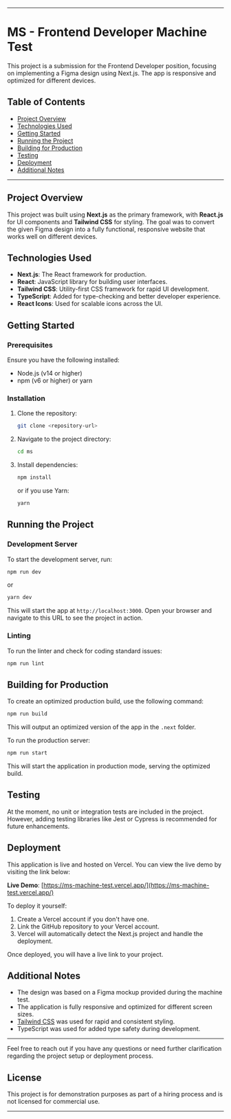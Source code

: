
---

# MS - Frontend Developer Machine Test

This project is a submission for the Frontend Developer position, focusing on implementing a Figma design using Next.js. The app is responsive and optimized for different devices.

## Table of Contents

- [Project Overview](#project-overview)
- [Technologies Used](#technologies-used)
- [Getting Started](#getting-started)
- [Running the Project](#running-the-project)
- [Building for Production](#building-for-production)
- [Testing](#testing)
- [Deployment](#deployment)
- [Additional Notes](#additional-notes)

---

## Project Overview

This project was built using **Next.js** as the primary framework, with **React.js** for UI components and **Tailwind CSS** for styling. The goal was to convert the given Figma design into a fully functional, responsive website that works well on different devices.

## Technologies Used

- **Next.js**: The React framework for production.
- **React**: JavaScript library for building user interfaces.
- **Tailwind CSS**: Utility-first CSS framework for rapid UI development.
- **TypeScript**: Added for type-checking and better developer experience.
- **React Icons**: Used for scalable icons across the UI.

## Getting Started

### Prerequisites

Ensure you have the following installed:
- Node.js (v14 or higher)
- npm (v6 or higher) or yarn

### Installation

1. Clone the repository:
   ```bash
   git clone <repository-url>
   ```

2. Navigate to the project directory:
   ```bash
   cd ms
   ```

3. Install dependencies:
   ```bash
   npm install
   ```
   or if you use Yarn:
   ```bash
   yarn
   ```

## Running the Project

### Development Server

To start the development server, run:
```bash
npm run dev
```
or
```bash
yarn dev
```

This will start the app at `http://localhost:3000`. Open your browser and navigate to this URL to see the project in action.

### Linting

To run the linter and check for coding standard issues:
```bash
npm run lint
```

## Building for Production

To create an optimized production build, use the following command:
```bash
npm run build
```

This will output an optimized version of the app in the `.next` folder.

To run the production server:
```bash
npm run start
```

This will start the application in production mode, serving the optimized build.

## Testing

At the moment, no unit or integration tests are included in the project. However, adding testing libraries like Jest or Cypress is recommended for future enhancements.

## Deployment

This application is live and hosted on Vercel. You can view the live demo by visiting the link below:

**Live Demo**: [https://ms-machine-test.vercel.app/](https://ms-machine-test.vercel.app/)

To deploy it yourself:

1. Create a Vercel account if you don't have one.
2. Link the GitHub repository to your Vercel account.
3. Vercel will automatically detect the Next.js project and handle the deployment.

Once deployed, you will have a live link to your project.

## Additional Notes

- The design was based on a Figma mockup provided during the machine test.
- The application is fully responsive and optimized for different screen sizes.
- [Tailwind CSS](https://tailwindcss.com/) was used for rapid and consistent styling.
- TypeScript was used for added type safety during development.

---

Feel free to reach out if you have any questions or need further clarification regarding the project setup or deployment process.

## License

This project is for demonstration purposes as part of a hiring process and is not licensed for commercial use.

---
